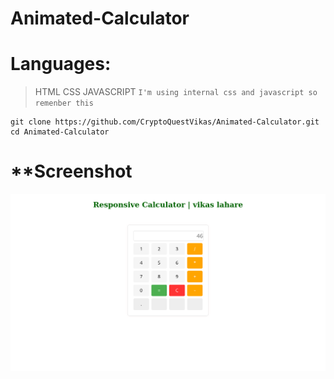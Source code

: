 # Animated-Calculator

# **Languages:**
> HTML CSS JAVASCRIPT ``I'm using internal css and javascript so remenber this``


```
git clone https://github.com/CryptoQuestVikas/Animated-Calculator.git
cd Animated-Calculator
```

# **Screenshot
![](/img/cal.png)
